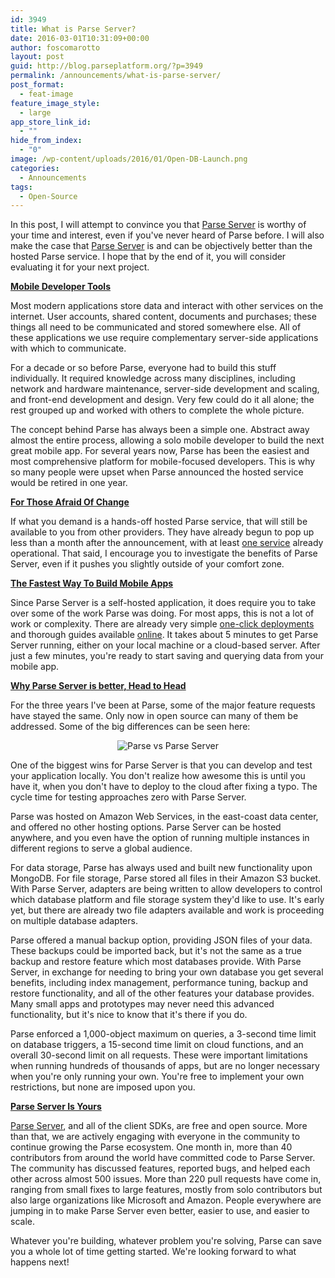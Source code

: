 ```yaml
---
id: 3949
title: What is Parse Server?
date: 2016-03-01T10:31:09+00:00
author: foscomarotto
layout: post
guid: http://blog.parseplatform.org/?p=3949
permalink: /announcements/what-is-parse-server/
post_format:
  - feat-image
feature_image_style:
  - large
app_store_link_id:
  - ""
hide_from_index:
  - "0"
image: /wp-content/uploads/2016/01/Open-DB-Launch.png
categories:
  - Announcements
tags:
  - Open-Source
---
```

In this post, I will attempt to convince you that <a href="https://github.com/ParsePlatform/parse-server" target="_blank">Parse Server</a> is worthy of your time and interest, even if you've never heard of Parse before. I will also make the case that <a href="https://github.com/ParsePlatform/parse-server" target="_blank">Parse Server</a> is and can be objectively better than the hosted Parse service. I hope that by the end of it, you will consider evaluating it for your next project.

<u>**Mobile Developer Tools**</u>

Most modern applications store data and interact with other services on the internet. User accounts, shared content, documents and purchases; these things all need to be communicated and stored somewhere else. All of these applications we use require complementary server-side applications with which to communicate.

For a decade or so before Parse, everyone had to build this stuff individually. It required knowledge across many disciplines, including network and hardware maintenance, server-side development and scaling, and front-end development and design. Very few could do it all alone; the rest grouped up and worked with others to complete the whole picture.

The concept behind Parse has always been a simple one. Abstract away almost the entire process, allowing a solo mobile developer to build the next great mobile app. For several years now, Parse has been the easiest and most comprehensive platform for mobile-focused developers. This is why so many people were upset when Parse announced the hosted service would be retired in one year.

<u>**For Those Afraid Of Change**</u>

If what you demand is a hands-off hosted Parse service, that will still be available to you from other providers. They have already begun to pop up less than a month after the announcement, with at least <a href="https://nodechef.com/parse-server" target="_blank">one service</a> already operational. That said, I encourage you to investigate the benefits of Parse Server, even if it pushes you slightly outside of your comfort zone.

<u>**The Fastest Way To Build Mobile Apps**</u>

Since Parse Server is a self-hosted application, it does require you to take over some of the work Parse was doing. For most apps, this is not a lot of work or complexity. There are already very simple <a href="https://github.com/ParsePlatform/parse-server#getting-started" target="_blank">one-click deployments</a> and thorough guides available <a href="https://github.com/ParsePlatform/parse-server/wiki#community-links" target="_blank">online</a>. It takes about 5 minutes to get Parse Server running, either on your local machine or a cloud-based server. After just a few minutes, you're ready to start saving and querying data from your mobile app.

<u>**Why Parse Server is better, Head to Head**</u>

For the three years I've been at Parse, some of the major feature requests have stayed the same. Only now in open source can many of them be addressed. Some of the big differences can be seen here:

<center>
  <img src="{{ site.url }}/assets/wp-content/uploads/2016/02/comparison3.png" alt="Parse vs Parse Server" />
</center>

One of the biggest wins for Parse Server is that you can develop and test your application locally. You don't realize how awesome this is until you have it, when you don't have to deploy to the cloud after fixing a typo. The cycle time for testing approaches zero with Parse Server.

Parse was hosted on Amazon Web Services, in the east-coast data center, and offered no other hosting options. Parse Server can be hosted anywhere, and you even have the option of running multiple instances in different regions to serve a global audience.

For data storage, Parse has always used and built new functionality upon MongoDB. For file storage, Parse stored all files in their Amazon S3 bucket. With Parse Server, adapters are being written to allow developers to control which database platform and file storage system they'd like to use. It's early yet, but there are already two file adapters available and work is proceeding on multiple database adapters.

Parse offered a manual backup option, providing JSON files of your data. These backups could be imported back, but it's not the same as a true backup and restore feature which most databases provide. With Parse Server, in exchange for needing to bring your own database you get several benefits, including index management, performance tuning, backup and restore functionality, and all of the other features your database provides. Many small apps and prototypes may never need this advanced functionality, but it's nice to know that it's there if you do.

Parse enforced a 1,000-object maximum on queries, a 3-second time limit on database triggers, a 15-second time limit on cloud functions, and an overall 30-second limit on all requests. These were important limitations when running hundreds of thousands of apps, but are no longer necessary when you're only running your own. You're free to implement your own restrictions, but none are imposed upon you.

<u>**Parse Server Is Yours**</u>

<a href="https://github.com/ParsePlatform/parse-server" target="_blank">Parse Server</a>, and all of the client SDKs, are free and open source. More than that, we are actively engaging with everyone in the community to continue growing the Parse ecosystem. One month in, more than 40 contributors from around the world have committed code to Parse Server. The community has discussed features, reported bugs, and helped each other across almost 500 issues. More than 220 pull requests have come in, ranging from small fixes to large features, mostly from solo contributors but also large organizations like Microsoft and Amazon. People everywhere are jumping in to make Parse Server even better, easier to use, and easier to scale.

Whatever you're building, whatever problem you're solving, Parse can save you a whole lot of time getting started. We're looking forward to what happens next!

